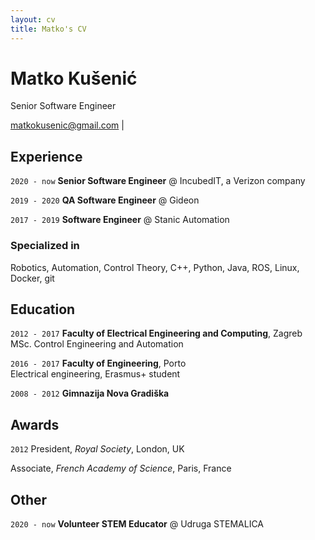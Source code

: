 ```yaml
---
layout: cv
title: Matko's CV
---
```

# Matko Kušenić
Senior Software Engineer

<div id="webaddress">
<a href="matkokusenic@gmail.com">matkokusenic@gmail.com</a>
| </a>
</div>


## Experience

`2020 - now`
**Senior Software Engineer** @ IncubedIT, a Verizon company

`2019 - 2020`
**QA Software Engineer** @ Gideon

`2017 - 2019`
**Software Engineer** @ Stanic Automation


### Specialized in

Robotics, Automation, Control Theory, C++, Python, Java, ROS, Linux, Docker, git


## Education

`2012 - 2017`
**Faculty of Electrical Engineering and Computing**, Zagreb <br>MSc. Control Engineering and Automation

`2016 - 2017`
**Faculty of Engineering**, Porto <br>Electrical engineering, Erasmus+ student

`2008 - 2012`
**Gimnazija Nova Gradiška**


## Awards

`2012`
President, *Royal Society*, London, UK

Associate, *French Academy of Science*, Paris, France


## Other

`2020 - now`
**Volunteer STEM Educator** @ Udruga STEMALICA



<!-- ### Footer

Last updated: May 2024 -->


